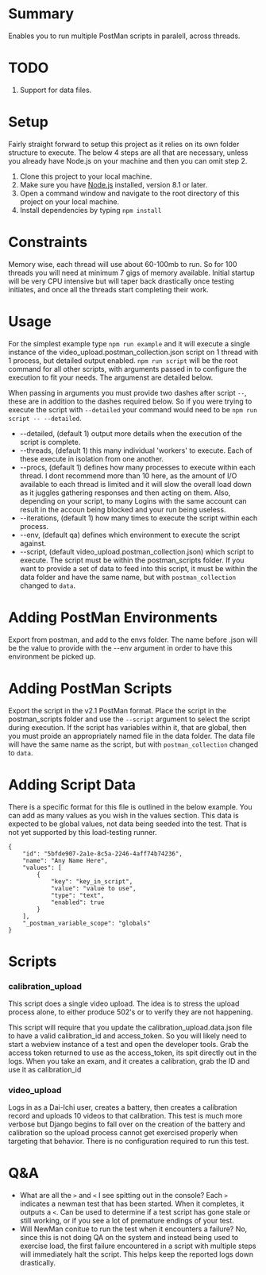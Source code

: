# Summary
Enables you to run multiple PostMan scripts in paralell, across threads.

# TODO
1. Support for data files.

# Setup
Fairly straight forward to setup this project as it relies on its own folder structure to execute. The below 4 steps are all that are necessary, unless you already have Node.js on your machine and then you can omit step 2.

1. Clone this project to your local machine.
1. Make sure you have [Node.js](https://nodejs.org/en/download/) installed, version 8.1 or later.
1. Open a command window and navigate to the root directory of this project on your local machine.
1. Install dependencies by typing `npm install`

# Constraints
Memory wise, each thread will use about 60-100mb to run. So for 100 threads you will need at minimum 7 gigs of memory available. Initial startup will be very CPU intensive but will taper back drastically once testing initiates, and once all the threads start completing their work.

# Usage
For the simplest example type `npm run example` and it will execute a single instance of the video_upload.postman_collection.json script on 1 thread with 1 process, but detailed output enabled. `npm run script` will be the root command for all other scripts, with arguments passed in to configure the execution to fit your needs. The argumenst are detailed below.

When passing in arguments you must provide two dashes after script `--`, these are in addition to the dashes required below. So if you were trying to execute the script with `--detailed` your command would need to be `npm run script -- --detailed`.

* --detailed, (default 1) output more details when the execution of the script is complete.
* --threads, (default 1) this many individual 'workers' to execute. Each of these execute in isolation from one another.
* --procs, (default 1) defines how many processes to execute within each thread. I dont recommend more than 10 here, as the amount of I/O available to each thread is limited and it will slow the overall load down as it juggles gathering responses and then acting on them. Also, depending on your script, to many Logins with the same account can result in the accoun being blocked and your run being useless.
* --iterations, (default 1) how many times to execute the script within each process.
* --env, (default qa) defines which environment to execute the script against.
* --script, (default video_upload.postman_collection.json) which script to execute. The script must be within the postman_scripts folder. If you want to provide a set of data to feed into this script, it must be within the data folder and have the same name, but with `postman_collection` changed to `data`.

# Adding PostMan Environments
Export from postman, and add to the envs folder. The name before .json will be the value to provide with the --env argument in order to have this environment be picked up.

# Adding PostMan Scripts
Export the script in the v2.1 PostMan format. Place the script in the postman_scripts folder and use the `--script` argument to select the script during execution. If the script has variables within it, that are global, then you must proide an appropriately named file in the data folder. The data file will have the same name as the script, but with `postman_collection` changed to `data`.

# Adding Script Data
There is a specific format for this file is outlined in the below example. You can add as many values as you wish in the values section. This data is expected to be global values, not data being seeded into the test. That is not yet supported by this load-testing runner.
```
{
    "id": "5bfde907-2a1e-8c5a-2246-4aff74b74236",
    "name": "Any Name Here",
    "values": [
        {
            "key": "key_in_script",
            "value": "value to use",
            "type": "text",
            "enabled": true
        }
    ],
    "_postman_variable_scope": "globals"
}
```

# Scripts
### calibration_upload
This script does a single video upload. The idea is to stress the upload process alone, to either produce 502's or to verify they are not happening.

This script will require that you update the calibration_upload.data.json file to have a valid calibration_id and access_token. So you will likely need to start a webview instance of a test and open the developer tools. Grab the access token returned to use as the access_token, its spit directly out in the logs. When you take an exam, and it creates a calibration, grab the ID and use it as calibration_id

### video_upload
Logs in as a Dai-Ichi user, creates a battery, then creates a calibration record and uploads 10 videos to that calibration. This test is much more verbose but Django begins to fall over on the creation of the battery and calibration so the upload process cannot get exercised properly when targeting that behavior. There is no configuration required to run this test.

# Q&A
* What are all the `>` and `<` I see spitting out in the console?
  Each `>` indicates a newman test that has been started. When it completes, it outputs a `<`. Can be used to determine if a test script has gone stale or still working, or if you see a lot of premature endings of your test.
* Will NewMan conitue to run the test when it encounters a failure?
  No, since this is not doing QA on the system and instead being used to exercise load, the first failure encountered in a script with multiple steps will immediately halt the script. This helps keep the reported logs down drastically.
